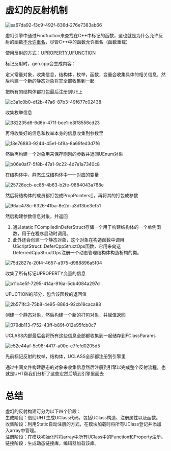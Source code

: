 # **虚幻的反射机制**



![ea67da92-f3c9-492f-836d-276e7383ab66](file:///C:/Users/frozenfish/Pictures/Typedown/ea67da92-f3c9-492f-836d-276e7383ab66.png)



虚幻引擎中通过Findfuction来查找在C++中标记的函数，这也就是为什么允许反射的函数<u>不允许重名</u>，尽管C++中的函数允许重名（函数重载）

使用反射的方式：<u>UPROPERTY,UFUNCTION</u>





标记反射时，gen.cpp会生成内容：

定义常量对象，收集信息，结构体，枚举，函数，变量会收集具体的相关信息，然后构建一个新的静态对象将其全部收集到一起

把所有的结构体都打包最后注册到UE上



![c3a1c0b0-df2b-47a6-87b3-49f677c02438](file:///C:/Users/frozenfish/Pictures/Typedown/c3a1c0b0-df2b-47a6-87b3-49f677c02438.png)

收集枚举信息



![382235d6-6d6b-471f-bce1-e3ff8556cd23](file:///C:/Users/frozenfish/Pictures/Typedown/382235d6-6d6b-471f-bce1-e3ff8556cd23.png)

再将收集好的信息和枚举本身的信息收集到参数里



![18e76883-9244-45e1-bf9a-8a69fed3d7f6](file:///C:/Users/frozenfish/Pictures/Typedown/18e76883-9244-45e1-bf9a-8a69fed3d7f6.png)

然后再构建一个对象用来保存刚刚的参数并返回UEnum对象









![b06e0af7-5f8b-47a1-9c22-4d7e1a7340c8](file:///C:/Users/frozenfish/Pictures/Typedown/b06e0af7-5f8b-47a1-9c22-4d7e1a7340c8.png)

在结构体中，静态生成结构体中一一对应的变量



![25726ecb-ec85-4b63-b2fe-9884043a768e](file:///C:/Users/frozenfish/Pictures/Typedown/25726ecb-ec85-4b63-b2fe-9884043a768e.png)

然后将结构体的成员都打包成PropPointers[]，再将其的打包成参数

![96ac478c-6326-41ba-8e2d-a3d13be3ef51](file:///C:/Users/frozenfish/Pictures/Typedown/96ac478c-6326-41ba-8e2d-a3d13be3ef51.png)

然后构建参数信息对象，并返回 

1. 通过static FCompiledInDeferStruct存储一个用于构建结构体的一个单例函数，用于在程序启动时调用。
2. 此外还会创建一个静态对象，这个对象在构造函数中调用UScriptStruct::DeferCppStructOps函数，它用来向这DeferredCppStructOps注册一个动态管理结构体构造析构的类。 







![75d2827e-20f4-4657-a975-d988896a5f04](file:///C:/Users/frozenfish/Pictures/Typedown/75d2827e-20f4-4657-a975-d988896a5f04.png)

收集了所有标记UPROPERTY变量的信息



![b11c4e5f-7295-414a-916a-5db4084a297d](file:///C:/Users/frozenfish/Pictures/Typedown/b11c4e5f-7295-414a-916a-5db4084a297d.png)

UFUCTION的部分，包含该函数的返回值



![2b571fc3-75b8-4e95-886d-92cb19caca88](file:///C:/Users/frozenfish/Pictures/Typedown/2b571fc3-75b8-4e95-886d-92cb19caca88.png)

创建一个静态对象，然后构建一个新的打包对象，并赋值返回





![079db113-f752-43ff-b89f-012e95fcb0c7](file:///C:/Users/frozenfish/Pictures/Typedown/079db113-f752-43ff-b89f-012e95fcb0c7.png)



UCLASS内部最后会将所有这些信息全部都收集到一起储存到FClassParams

![c52e44af-5c98-4417-a00c-e7fcfd0205d5](file:///C:/Users/frozenfish/Pictures/Typedown/c52e44af-5c98-4417-a00c-e7fcfd0205d5.png)

先前标记反射的枚举，结构体，UCLASS全部都注册到引擎里



通过中间文件构建静态的对象来收集信息然后注册到引擎以完成整个反射流程，也就是UHT帮我们分析了这些宏然后填到引擎里面去





总结
==

虚幻的反射构建可分为以下四个阶段：  
生成阶段：借助UHT生成UClass代码，包括UClass构造、注册属性以及函数。  
收集阶段：利用Static自动注册的方式，在模块加载时将所有UClass登记并添加入array中管理。  
注册阶段：在模块初始化时将array中所有UClass中的Function和Property注册。  
链接阶段：生成动态链接库，编辑器加载该库。
